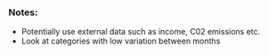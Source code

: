 ### Notes:
* Potentially use external data such as income, C02 emissions etc.
* Look at categories with low variation between months
